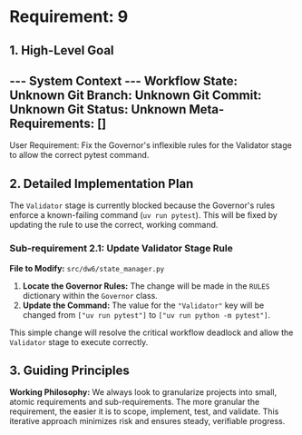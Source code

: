 # Requirement: 9

## 1. High-Level Goal

--- System Context ---
Workflow State: Unknown
Git Branch: Unknown
Git Commit: Unknown
Git Status: Unknown
Meta-Requirements: []
----------------------

User Requirement: Fix the Governor's inflexible rules for the Validator stage to allow the correct pytest command.

## 2. Detailed Implementation Plan

The `Validator` stage is currently blocked because the Governor's rules enforce a known-failing command (`uv run pytest`). This will be fixed by updating the rule to use the correct, working command.

### Sub-requirement 2.1: Update Validator Stage Rule

**File to Modify:** `src/dw6/state_manager.py`

1.  **Locate the Governor Rules:** The change will be made in the `RULES` dictionary within the `Governor` class.
2.  **Update the Command:** The value for the `"Validator"` key will be changed from `["uv run pytest"]` to `["uv run python -m pytest"]`.

This simple change will resolve the critical workflow deadlock and allow the `Validator` stage to execute correctly.

## 3. Guiding Principles

**Working Philosophy:** We always look to granularize projects into small, atomic requirements and sub-requirements. The more granular the requirement, the easier it is to scope, implement, test, and validate. This iterative approach minimizes risk and ensures steady, verifiable progress.
